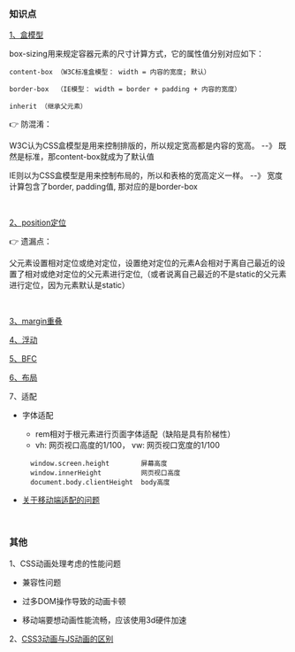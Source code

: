 ### 知识点

[1、盒模型](https://www.zhangxinxu.com/wordpress/2016/09/talking-about-css-margin-box/)
  
   
  box-sizing用来规定容器元素的尺寸计算方式，它的属性值分别对应如下：
  
    content-box （W3C标准盒模型： width = 内容的宽度; 默认）

    border-box  （IE模型： width = border + padding + 内容的宽度）

    inherit （继承父元素）
  
👉 防混淆：
  
  W3C认为CSS盒模型是用来控制排版的，所以规定宽高都是内容的宽高。 --》 既然是标准，那content-box就成为了默认值
  
  IE则以为CSS盒模型是用来控制布局的，所以和表格的宽高定义一样。  --》 宽度计算包含了border, padding值, 那对应的是border-box
  
<br/>

[2、position定位](https://www.ruanyifeng.com/blog/2019/11/css-position.html)

👉 遗漏点：

父元素设置相对定位或绝对定位，设置绝对定位的元素A会相对于离自己最近的设置了相对或绝对定位的父元素进行定位,（或者说离自己最近的不是static的父元素进行定位，因为元素默认是static）
    

<br/>

[3、margin重叠](https://github.com/yang1212/collection-about/issues/17)

[4、浮动](https://github.com/yang1212/collection-about/issues/19)

[5、BFC](https://juejin.im/post/5a4dbe026fb9a0452207ebe6)

[6、布局](https://github.com/yang1212/collection-about/issues/20)

7、适配
  * 字体适配
    * rem相对于根元素进行页面字体适配（缺陷是具有阶梯性）
    * vh: 网页视口高度的1/100， vw: 网页视口宽度的1/100
    ````
      window.screen.height        屏幕高度
      window.innerHeight          网页视口高度
      document.body.clientHeight  body高度
    ````

  * [关于移动端适配的问题](https://www.cnblogs.com/Tiboo/p/12273842.html)

<br/>

### 其他

1、CSS动画处理考虑的性能问题

* 兼容性问题

* 过多DOM操作导致的动画卡顿

* 移动端要想动画性能流畅，应该使用3d硬件加速


2、[CSS3动画与JS动画的区别](https://www.cnblogs.com/shuaishuaidejun/p/7444711.html)

    
